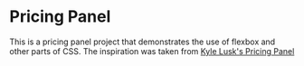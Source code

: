 # Pricing Panel

This is a pricing panel project that demonstrates the use
of flexbox and other parts of CSS.
The inspiration was taken from [Kyle Lusk's Pricing Panel](https://www.kylelusk.com/work/pricing-panel)
